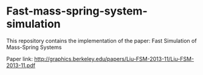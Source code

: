 # Fast-mass-spring-system-simulation
This  repository contains the implementation of the paper: Fast Simulation of Mass-Spring Systems

Paper link: http://graphics.berkeley.edu/papers/Liu-FSM-2013-11/Liu-FSM-2013-11.pdf

 
